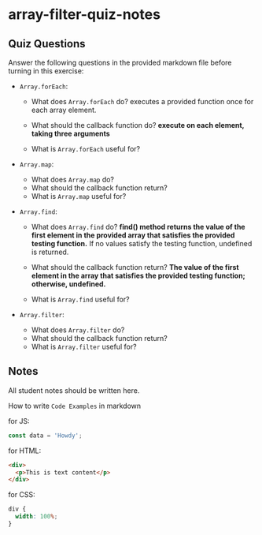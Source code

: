 # array-filter-quiz-notes

## Quiz Questions

Answer the following questions in the provided markdown file before turning in this exercise:

- `Array.forEach`:

  - What does `Array.forEach` do?
    executes a provided function once for each array element.

  - What should the callback function do?
    **execute on each element, taking three arguments**
  - What is `Array.forEach` useful for?

- `Array.map`:
  - What does `Array.map` do?
  - What should the callback function return?
  - What is `Array.map` useful for?
- `Array.find`:

  - What does `Array.find` do?
    **find() method returns the value of the first element in the provided array that satisfies the provided testing function.** If no values satisfy the testing function, undefined is returned.

  - What should the callback function return?
    **The value of the first element in the array that satisfies the provided testing function; otherwise, undefined.**

  - What is `Array.find` useful for?

- `Array.filter`:
  - What does `Array.filter` do?
  - What should the callback function return?
  - What is `Array.filter` useful for?

## Notes

All student notes should be written here.

How to write `Code Examples` in markdown

for JS:

```javascript
const data = 'Howdy';
```

for HTML:

```html
<div>
  <p>This is text content</p>
</div>
```

for CSS:

```css
div {
  width: 100%;
}
```
